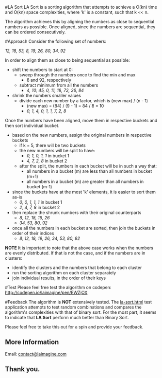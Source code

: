 #LA Sort
LA Sort is a sorting algorithm that attempts to achieve a O(kn) time and O(kn) space complexities, where 'k' is a constant, such that k << n.

The algorithm achieves this by aligning the numbers as close to sequential numbers as possible. Once aligned, since the numbers are sequential, they can be ordered consecutively.

#Approach
Consider the following set of numbers:

_12, 18, 53, 8, 19, 26, 80, 34, 92_


In order to align them as close to being sequential as possible:
* shift the numbers to start at 0:
    * sweep through the numbers once to find the min and max
        * 8 and 92, respectively
    * subtract minimum from all the numbers
        * _4, 10, 45, 0, 11, 18, 72, 26, 84_
* shrink the numbers smaller values
    * divide each new number by a factor, which is (new max) / (n - 1)
        * (new max) = (84) / (9 - 1) = 84 / 8 = 10
        * _0, 1, 4, 0, 1, 1, 7, 2, 8_

Once the numbers have been aligned, move them in respective buckets and then sort individual bucket.
* based on the new numbers, assign the original numbers in respective buckets
    * if k = 5, there will be two buckets
    * the new numbers will be split to have:
        * _0, 1, 0, 1, 1_ in bucket 1
        * _4, 7, 2, 8_ in bucket 2
    * after the split, the numbers in each bucket will be in such a way that:
        * all numbers in a bucket (m) are less than all numbers in bucket (m+1)
        * all numbers in a bucket (m) are greater than all numbers in bucket (m-1)
* since the buckets have at the most 'k' elements, it is easier to sort them as-is
    * _0, 0, 1, 1, 1_ in bucket 1
    * _2, 4, 7, 8_ in bucket 2
* then replace the shrunk numbers with their original counterparts
    * _8, 12, 18, 19, 26_
    * _34, 53, 80, 92_
* once all the numbers in each bucket are sorted, then join the buckets in order of their indices
    * _8, 12, 18, 19, 26, 34, 53, 80, 92_

__NOTE__ It is important to note that the above case works when the numbers are evenly distributed. If that is not the case, and if the numbers are in clusters:
* identify the clusters and the numbers that belong to each cluster
* run the sorting algorithm on each cluster separately
* join individual results, in the order of their keys

#Test
Please feel free test the algorithm on codepen: http://codepen.io/laimagine/pen/EWZjOX

#Feedback
The algorithm is __NOT__ extensively tested. The [la-sort.html](https://github.com/laimagine/la-sort/blob/master/src/html/la-sort.html) test application attempts to test random combinations and compares the algorithm's complexities with that of binary sort. For the most part, it seems to indicate that __LA Sort__ perform much better than Binary Sort.

Please feel free to take this out for a spin and provide your feedback.

## More Information
Email: contact@laimagine.com

## Thank you.
